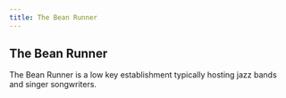 ```yaml
---
title: The Bean Runner
---
```


## The Bean Runner

The Bean Runner is a low key establishment typically hosting jazz bands and singer songwriters.
